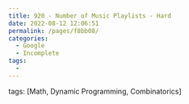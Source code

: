 ```yaml
---
title: 920 - Number of Music Playlists - Hard
date: 2022-08-12 12:06:51
permalink: /pages/f8bb08/
categories:
  - Google
  - Incomplete
tags:
  - 
---
```

tags: [Math, Dynamic Programming, Combinatorics]